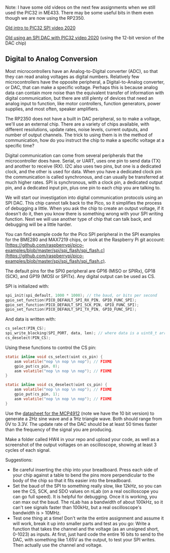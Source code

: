 Note: I have some old videos on the next few assignments when we still used the PIC32 in ME433. There may be some useful bits in them even though we are now using the RP2350.

[Old intro to PIC32 SPI video 2020](https://youtu.be/bNL6Z6_2a0Y)   

[Old using an SPI DAC with PIC32 video 2020](https://youtu.be/0-iUEn8wPMI) (using the 12-bit version of the DAC chip)

## Digital to Analog Conversion

Most microcontrollers have an Analog-to-Digital converter (ADC), so that they can read analog voltages as digital numbers. Relatively few microcontrollers have the opposite peripheral, a Digital-to-Analog converter, or DAC, that can make a specific voltage. Perhaps this is because analog data can contain more noise than the equivalent transfer of information with digital communication, but there are still plenty of devices that need an analog input to function, like motor controllers, function generators, power supplies, and most often, speaker amplifiers.  

The RP2350 does not have a built in DAC peripheral, so to make a voltage, we'll use an external chip. There are a variety of chips available, with different resolutions, update rates, noise levels, current outputs, and number of output channels. The trick to using them is in the method of communication, how do you instruct the chip to make a specific voltage at a specific time?  

Digital communication can come from several peripherals that the microcontroller does have. Serial, or UART, uses one pin to send data (TX) and another to receive (RX). I2C also uses two pins, but one is a dedicated clock, and the other is used for data. When you have a dedicated clock pin the communication is called synchronous, and can usually be transferred at much higher rates. SPI is synchronous, with a clock pin, a dedicated output pin, and a dedicated input pin, plus one pin to each chip you are talking to.  

We will start our investigation into digital communication protocols using an SPI DAC. This chip cannot talk back to the Pico, so it simplifies the process of debugging a little. When you ask the chip to create an output voltage, if it doesn't do it, then you know there is something wrong with your SPI writing function. Next we will use another type of chip that can talk back, and debugging will be a little harder.  

You can find example code for the Pico SPI peripheral in the SPI examples for the BME280 and MAX7219 chips, or look at the Raspberry Pi git account: [https://github.com/raspberrypi/pico-examples/blob/master/spi/spi_flash/spi_flash.c](https://github.com/raspberrypi/pico-examples/blob/master/spi/spi_flash/spi_flash.c).    

The default pins for the SPI0 peripheral are GP16 (MISO or SPIRx), GP18 (SCK), and GP19 (MOSI or SPITx). Any digital output can be used as CS.  

SPI is initialized with:
```c
spi_init(spi_default, 1000 * 1000); // the baud, or bits per second
gpio_set_function(PICO_DEFAULT_SPI_RX_PIN, GPIO_FUNC_SPI);
gpio_set_function(PICO_DEFAULT_SPI_SCK_PIN, GPIO_FUNC_SPI);
gpio_set_function(PICO_DEFAULT_SPI_TX_PIN, GPIO_FUNC_SPI);
```

And data is written with:
```c
cs_select(PIN_CS);
spi_write_blocking(SPI_PORT, data, len); // where data is a uint8_t array with length len
cs_deselect(PIN_CS);
```

Using these functions to control the CS pin:
```c
static inline void cs_select(uint cs_pin) {
    asm volatile("nop \n nop \n nop"); // FIXME
    gpio_put(cs_pin, 0);
    asm volatile("nop \n nop \n nop"); // FIXME
}

static inline void cs_deselect(uint cs_pin) {
    asm volatile("nop \n nop \n nop"); // FIXME
    gpio_put(cs_pin, 1);
    asm volatile("nop \n nop \n nop"); // FIXME
}
```

Use the [datasheet for the MCP4912](https://www.microchip.com/en-us/product/mcp4912) (note we have the 10 bit version) to generate a 2Hz sine wave and a 1Hz triangle wave. Both should range from 0V to 3.3V. The update rate of the DAC should be at least 50 times faster than the frequency of the signal you are producing.  

Make a folder called HW4 in your repo and upload your code, as well as a screenshot of the output voltages on an oscilloscope, showing at least 3 cycles of each signal.  

Suggestions:  
- Be careful inserting the chip into your breadboard. Press each side of your chip against a table to bend the pins more perpendicular to the body of the chip so that it fits easier into the breadboard.  
- Set the baud of the SPI to something really slow, like 12kHz, so you can see the CS, SCK, and SDO values on nLab (on a real oscilloscope you can go full speed). It is helpful for debugging. Once it is working, you can max out the baud. The nLab has a bandwidth of about 100kHz, so it can't see signals faster than 100kHz, but a real oscilloscope's bandwidth is > 10MHz.  
- Test one thing at a time! Don't write the entire assignment and assume it will work, break it up into smaller parts and test as you go: Write a function that takes the channel and the voltage (as an unsigned short, 0-1023) as inputs. At first, just hard code the entire 16 bits to send to the DAC, with something like 1.65V as the output, to test your SPI writes. Then actually use the channel and voltage.